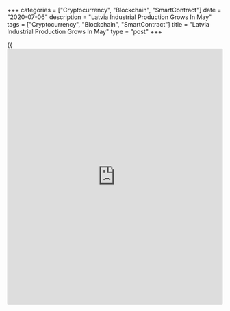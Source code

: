 +++
categories = ["Cryptocurrency", "Blockchain", "SmartContract"]
date = "2020-07-06"
description = "Latvia Industrial Production Grows In May"
tags = ["Cryptocurrency", "Blockchain", "SmartContract"]
title = "Latvia Industrial Production Grows In May"
type = "post"
+++

{{<iframe id="large-banner" src="https://www.bounty.group/#slide=18.0" width="100%" height="600" scrolling="no" style="border: 0px solid rgb(216, 221, 230); border-radius: 3px;">}}

Latvia's industrial production rose for the first time in three months
in May, data from the Central Statistical Bureau showed on Monday.

Industrial production rose 4.9 percent month-on-month in May, after a
7.4 percent fall in April. This was the first increase in three months.

On a yearly basis, industrial production decreased 6.4 percent in May,
following a 9.2 percent decline in the previous month.

Manufacturing output declined 7.4 percent annually in May.

Meanwhile, mining and quarrying output grew 0.6 percent and electricity
and gas supply rose 0.3 percent.

In May, negative impact of COVID-19 was seen in manufacturing, as a
result of which production orders and deliveries were decreased or
cancelled, and, due to restrictions, volume of freight transportation
reduced, which affected the availability of raw materials and production
processes in enterprises, the agency said.

For comments and feedback [contact](https://www.playgroundfx.com/contact/): editorial@rtt[news](https://www.letsplayfx.com/blog/forex-news-website/).com

[Economic News][1]

 **What parts of the world are seeing the best (and worst) economic
performances lately? Click[here][2] to check out our [Econ Scorecard][2]
and find out! See up-to-the-moment [ranking](https://www.playgroundfx.com/blog/crypto-exchange-ranking/)s for the best and worst
performers in [GDP][2], [unemployment rate][3], [inflation][4] and much
more.**

   1. www.rtt[news](https://www.letsplayfx.com/blog/forex-news-website/).com/Content/EconomicNews.aspx
   2. www.rtt[news](https://www.letsplayfx.com/blog/forex-news-website/).com/economic-scorecard/world-rank/GDP/highest-performance.aspx
   3. www.rtt[news](https://www.letsplayfx.com/blog/forex-news-website/).com/economic-scorecard/world-rank/unemployment-rate/lowest-performance.aspx
   4. www.rtt[news](https://www.letsplayfx.com/blog/forex-news-website/).com/economic-scorecard/world-rank/CPI/highest-performance.aspx